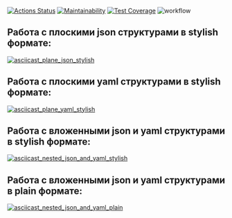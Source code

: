 [![Actions Status](https://github.com/RIP-Peroni/php-project-lvl2/workflows/hexlet-check/badge.svg)](https://github.com/RIP-Peroni/php-project-lvl2/actions)
[![Maintainability](https://api.codeclimate.com/v1/badges/f84b86f4279cd7132b25/maintainability)](https://codeclimate.com/github/RIP-Peroni/php-project-lvl2/maintainability)
[![Test Coverage](https://api.codeclimate.com/v1/badges/f84b86f4279cd7132b25/test_coverage)](https://codeclimate.com/github/RIP-Peroni/php-project-lvl2/test_coverage)
![workflow](https://github.com/RIP-Peroni/php-project-lvl2/actions/workflows/workflow.yml/badge.svg)

## Работа с плоскими json структурами в stylish формате:
[![asciicast_plane_json_stylish](https://asciinema.org/a/tLxON3ug7DwK9RiOTeeXjy78B.png)](https://asciinema.org/a/tLxON3ug7DwK9RiOTeeXjy78B)

## Работа с плоскими yaml структурами в stylish формате:
[![asciicast_plane_yaml_stylish](https://asciinema.org/a/lTkIvyXVdEELJWhCnOujAjrQn.png)](https://asciinema.org/a/lTkIvyXVdEELJWhCnOujAjrQn)

## Работа с вложенными json и yaml структурами в stylish формате:
[![asciicast_nested_json_and_yaml_stylish](https://asciinema.org/a/5HmSF8DHx4EANxDbO5RmTaAam.png)](https://asciinema.org/a/5HmSF8DHx4EANxDbO5RmTaAam)

## Работа с вложенными json и yaml структурами в plain формате:
[![asciicast_nested_json_and_yaml_plain](https://asciinema.org/a/NbLGf3tCZvJKtbtPSE5ScVSkA.png)](https://asciinema.org/a/NbLGf3tCZvJKtbtPSE5ScVSkA)